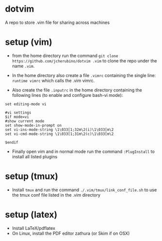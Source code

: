 # dotvim 
A repo to store .vim file for sharing across machines

# setup (vim)
- from the home directory run the command `git clone https://github.com/jcherubino/dotvim .vim` to clone the repo under the name `.vim`.
- In the home directory also create a file `.vimrc` containing the single line: `runtime vimrc` which calls the .vim vimrc.

- Also create the file `.inputrc` in the home directory containing the following lines (to enable and configure bash-vi mode):
```
set editing-mode vi

#vi settings
$if mode=vi
#show current mode
set show-mode-in-prompt on
set vi-ins-mode-string \1\033[1;32m\2(i)\1\033[m\2
set vi-cmd-mode-string \1\033[1;31m\2(c)\1\033[m\2

$endif

```
- Finally open vim and in normal mode run the command `:PlugInstall` to install all listed plugins
# setup (tmux)
- Install `tmux` and run the command `./.vim/tmux/link_conf_file.sh` to use the tmux conf file listed in the .vim directory

# setup (latex)
- Install LaTeX/pdflatex 
- On Linux, install the PDF editor zathura (or Skim if on OSX)


